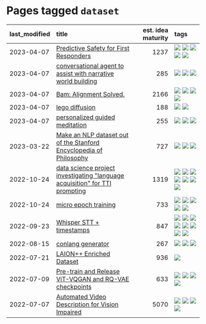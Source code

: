 # Pages tagged `dataset`

|last_modified|title|est. idea maturity|tags
|:---|:---|---:|:---|
|2023-04-07|[Predictive Safety for First Responders](../safety-officer.md)|1237|[![](https://img.shields.io/badge/tag-completed-7fe3bd)](../tags/completed.md) [![](https://img.shields.io/badge/tag-dataset-96bcc)](../tags/dataset.md) [![](https://img.shields.io/badge/tag-publication-96f12e)](../tags/publication.md) [![](https://img.shields.io/badge/tag-publicgood-b5ec2c)](../tags/publicgood.md) [![](https://img.shields.io/badge/tag-wip-29349d)](../tags/wip.md)|
|2023-04-07|[conversational agent to assist with narrative world building](../world-building-agent.md)|285|[![](https://img.shields.io/badge/tag-dataset-96bcc)](../tags/dataset.md) [![](https://img.shields.io/badge/tag-experimental-a68128)](../tags/experimental.md) [![](https://img.shields.io/badge/tag-prompting-77485f)](../tags/prompting.md)|
|2023-04-07|[Bam: Alignment Solved.](../ezmode_alignment.md)|2166|[![](https://img.shields.io/badge/tag-alignment-50c04b)](../tags/alignment.md) [![](https://img.shields.io/badge/tag-dataset-96bcc)](../tags/dataset.md) [![](https://img.shields.io/badge/tag-experimental-a68128)](../tags/experimental.md) [![](https://img.shields.io/badge/tag-meta-e839f4)](../tags/meta.md)|
|2023-04-07|[lego diffusion](../lego-diffusion.md)|188|[![](https://img.shields.io/badge/tag-dataset-96bcc)](../tags/dataset.md) [![](https://img.shields.io/badge/tag-experimental-a68128)](../tags/experimental.md)|
|2023-04-07|[personalized guided meditation](../personalized-guided-meditation.md)|255|[![](https://img.shields.io/badge/tag-dataset-96bcc)](../tags/dataset.md) [![](https://img.shields.io/badge/tag-experimental-a68128)](../tags/experimental.md) [![](https://img.shields.io/badge/tag-prompting-77485f)](../tags/prompting.md)|
|2023-03-22|[Make an NLP dataset out of the Stanford Encyclopedia of Philosophy](../sep_dataset.md)|727|[![](https://img.shields.io/badge/tag-dataset-96bcc)](../tags/dataset.md) [![](https://img.shields.io/badge/tag-publication-96f12e)](../tags/publication.md) [![](https://img.shields.io/badge/tag-wip-29349d)](../tags/wip.md)|
|2022-10-24|[data science project investigating "language acquisition" for TTI prompting](../tti_language_aqcuisition.md)|1319|[![](https://img.shields.io/badge/tag-alignment-50c04b)](../tags/alignment.md) [![](https://img.shields.io/badge/tag-dataset-96bcc)](../tags/dataset.md) [![](https://img.shields.io/badge/tag-experimental-a68128)](../tags/experimental.md) [![](https://img.shields.io/badge/tag-prompting-77485f)](../tags/prompting.md) [![](https://img.shields.io/badge/tag-publication-96f12e)](../tags/publication.md) [![](https://img.shields.io/badge/tag-publicgood-b5ec2c)](../tags/publicgood.md) [![](https://img.shields.io/badge/tag-stability-e8ae48)](../tags/stability.md)|
|2022-10-24|[micro epoch training](../micro-epoch.md)|733|[![](https://img.shields.io/badge/tag-augmentation-926797)](../tags/augmentation.md) [![](https://img.shields.io/badge/tag-dataset-96bcc)](../tags/dataset.md) [![](https://img.shields.io/badge/tag-heuristics-e2ec85)](../tags/heuristics.md) [![](https://img.shields.io/badge/tag-tooling-683f3)](../tags/tooling.md) [![](https://img.shields.io/badge/tag-training-6819c6)](../tags/training.md)|
|2022-09-23|[Whisper STT + timestamps](../whisper-stt-plus-timestamps.md)|847|[![](https://img.shields.io/badge/tag-colab-83cbca)](../tags/colab.md) [![](https://img.shields.io/badge/tag-dataset-96bcc)](../tags/dataset.md) [![](https://img.shields.io/badge/tag-experimental-a68128)](../tags/experimental.md) [![](https://img.shields.io/badge/tag-meta-e839f4)](../tags/meta.md) [![](https://img.shields.io/badge/tag-prompting-77485f)](../tags/prompting.md) [![](https://img.shields.io/badge/tag-publicgood-b5ec2c)](../tags/publicgood.md) [![](https://img.shields.io/badge/tag-stability-e8ae48)](../tags/stability.md) [![](https://img.shields.io/badge/tag-tooling-683f3)](../tags/tooling.md)|
|2022-08-15|[conlang generator](../conlang_lm.md)|267|[![](https://img.shields.io/badge/tag-carp-d2ea1b)](../tags/carp.md) [![](https://img.shields.io/badge/tag-dataset-96bcc)](../tags/dataset.md) [![](https://img.shields.io/badge/tag-experimental-a68128)](../tags/experimental.md)|
|2022-07-21|[LAION++ Enriched Dataset](../laion-plus-plus.md)|936|[![](https://img.shields.io/badge/tag-dataset-96bcc)](../tags/dataset.md)|
|2022-07-09|[Pre-train and Release ViT-VQGAN and RQ-VAE checkpoints](../pretrained_vit-vqgan_checkpoints.md)|633|[![](https://img.shields.io/badge/tag-completed-7fe3bd)](../tags/completed.md) [![](https://img.shields.io/badge/tag-dataset-96bcc)](../tags/dataset.md) [![](https://img.shields.io/badge/tag-prompting-77485f)](../tags/prompting.md) [![](https://img.shields.io/badge/tag-tooling-683f3)](../tags/tooling.md)|
|2022-07-07|[Automated Video Description for Vision Impaired](../automated-video-description.md)|5070|[![](https://img.shields.io/badge/tag-accessibility-b25b5)](../tags/accessibility.md) [![](https://img.shields.io/badge/tag-dataset-96bcc)](../tags/dataset.md) [![](https://img.shields.io/badge/tag-foundation-b7fb0)](../tags/foundation.md) [![](https://img.shields.io/badge/tag-publicgood-b5ec2c)](../tags/publicgood.md)|